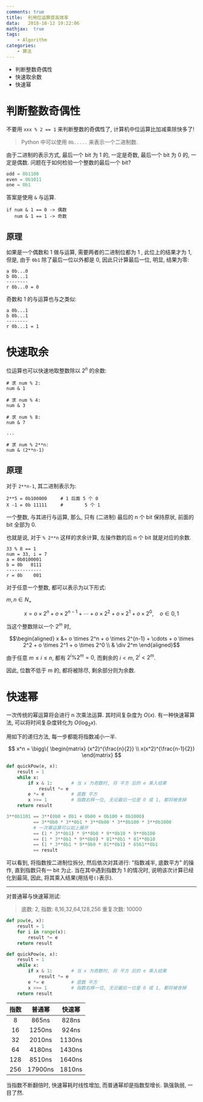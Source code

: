 ```yaml
---
comments: true
title:  利用位运算提高效率
data:   2018-10-12 19:22:06
mathjax:  true
tags:
    - Algorithm
categories:
    - 算法
---
```


- 判断整数奇偶性
- 快速取余数
- 快速幂

<!--more-->

# 判断整数奇偶性

不要用 `xxx % 2 == 1` 来判断整数的奇偶性了, 计算机中位运算比加减乘除快多了!

> Python 中可以使用 `0b.....` 来表示一个二进制数.

由于二进制的表示方式, 最后一个 bit 为 1 的, 一定是奇数, 最后一个 bit 为 0 的, 一定是偶数. 问题在于如何检验一个整数的最后一个 bit?

```python
odd = 0b1100
even = 0b1011
one = 0b1
```

答案是使用 `&` 与运算.

```
if num & 1 == 0 -> 偶数
   num & 1 == 1 -> 奇数
```

## 原理

如果是一个偶数和 1 做与运算, 需要两者的二进制位都为 1 , 此位上的结果才为 1, 但是, 由于 `0b1` 除了最后一位以外都是 0, 因此只计算最后一位, 明显, 结果为零:

```
a 0b...0
b 0b...1
--------
r 0b...0 = 0
```

奇数和 1 的与运算也与之类似:

```
a 0b...1
b 0b...1
--------
r 0b...1 = 1
```

# 快速取余

位运算也可以快速地取整数除以 $2^n$ 的余数:

```
# 求 num % 2:
num & 1

# 求 num % 4:
num & 3

# 求 num % 8:
num & 7

...

# 求 num % 2**n:
num & (2**n-1)
```

## 原理

对于 `2**n-1`, 其二进制表示为:

```
2**5 = 0b100000     # 1 后面 5 个 0
X -1 = 0b 11111     #        5 个 1
```

一个整数, 与其进行与运算, 那么, 只有 (二进制) 最后的 n 个 bit 保持原状, 前面的 bit 全部为 0.

也就是说, 对于 `% 2**n` 这样的求余计算, 左操作数的后 n 个 bit 就是对应的余数.

```
33 % 8 == 1
num = 33, i = 7
a = 0b0100001
b = 0b   0111
-------------
r = 0b    001
```

对于任意一个整数, 都可以表示为以下形式:

$m,n \in N_{+}$

$$
x = o \times 2^n + o \times 2^{n-1} + \cdots + o \times 2^2 + o \times 2^1 + o \times 2^0, \quad o \in {0, 1}
$$

当这个整数除以一个 $2^m$ 时, 

$$\begin{aligned}
x &= o \times 2^n + o \times 2^{n-1} + \cdots + o \times 2^2 + o \times 2^1 + o \times 2^0 \\
  & \div 2^m
\end{aligned}$$

由于任意 $m \le i \le n$, 都有 $2^i \% 2^m = 0$, 而剩余的 $i < m$, $2^i < 2^m$.

因此, 位数不低于 m 的, 都将被除尽, 剩余部分则为余数.

# 快速幂

一次传统的幂运算将会进行 n 次乘法运算. 其时间复杂度为 $O(x)$. 有一种快速幂算法, 可以将时间复杂度转化为 $O(\log_2 x)$.

用如下的递归方法, 每一步都能将指数减小一半.

$$
x^n = \bigg\{ 
    \begin{matrix}
        (x^2)^{\frac{n}{2}} \\
        x(x^2)^{\frac{n-1}{2}}
    \end{matrix}
$$

```python
def quickPow(e, x):
    result = 1
    while x:
        if x & 1:       # 当 x 为奇数时, 将 平方 后的 e 乘入结果
            result *= e
        e *= e          # 底数 平方
        x >>= 1         # 指数右移一位, 无论最后一位是 0 或 1, 都将被舍掉
    return result
```

```python
3**0b1101 == 3**(0b0 + 0b1 + 0b00 + 0b100 + 0b1000)
          == 3**0b0 * 3**0b1 * 3**0b00 * 3**0b100 * 3**0b1000
          # 一次幂运算可以如上展开
          == (1 * 3**0b1) * 9**0b0 * 9**0b10 * 9**0b100
          == (1 * 3**0b1 * 9**0b0) * 81**0b1 * 81**0b10
          == (1 * 3**0b1 * 9**0b0 * 81**0b1) * 6561**0b1
          == result
```

可以看到, 将指数按二进制位拆分, 然后依次对其进行: "指数减半, 底数平方" 的操作, 直到指数只有一 bit 为止. 当在其中遇到指数为 1 的情况时, 说明该次计算已经化到最简, 因此, 将其乘入结果(用括号`()`表示).

---

对普通幂与快速幂测试:

> 底数: 2, 指数: 8,16,32,64,128,256 重复次数: 10000

```python
def pow(e, x):
    result = 1
    for i in range(x):
        result *= e
    return result
```

```python
def quickPow(e, x):
    result = 1
    while x:
        if x & 1:       # 当 x 为奇数时, 将 平方 后的 e 乘入结果
            result *= e
        e *= e          # 底数 平方
        x >>= 1         # 指数右移一位, 无论最后一位是 0 或 1, 都将被舍掉
    return result
```

|指数|普通幂|快速幂|
|:-:|:-:|:-:|
|8|865ns|828ns|
|16|1250ns|924ns|
|32|2010ns|1130ns|
|64|4180ns|1430ns|
|128|8510ns|1640ns|
|256|17900ns|1810ns|

当指数不断翻倍时, 快速幂耗时线性增加, 而普通幂却是指数型增长. 孰强孰弱, 一目了然.
